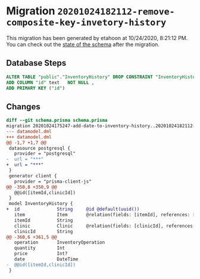 # Migration `20201024182112-remove-composite-key-invetory-history`

This migration has been generated by etahoon at 10/24/2020, 8:21:12 PM.
You can check out the [state of the schema](./schema.prisma) after the migration.

## Database Steps

```sql
ALTER TABLE "public"."InventoryHistory" DROP CONSTRAINT "InventoryHistory_pkey",
ADD COLUMN "id" text   NOT NULL ,
ADD PRIMARY KEY ("id")
```

## Changes

```diff
diff --git schema.prisma schema.prisma
migration 20201024175247-add-date-to-inventory-history..20201024182112-remove-composite-key-invetory-history
--- datamodel.dml
+++ datamodel.dml
@@ -1,7 +1,7 @@
 datasource postgresql {
   provider = "postgresql"
-  url = "***"
+  url = "***"
 }
 generator client {
   provider = "prisma-client-js"
@@ -350,8 +350,9 @@
   @@id([itemId,clinicId])
 }
 model InventoryHistory {
+  id              String     @id @default(uuid())
   item            Item       @relation(fields: [itemId], references: [id])
   itemId          String
   clinic          Clinic     @relation(fields: [clinicId], references: [id])
   clinicId        String
@@ -360,6 +361,5 @@
   operation       InventoryOperation
   quantity        Int
   price           Int?
   date            DateTime
-  @@id([itemId,clinicId])
 }
```


